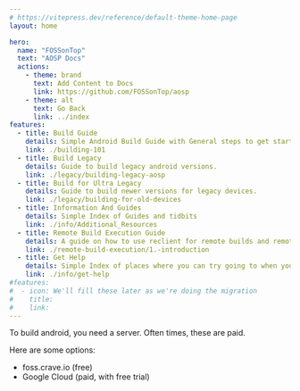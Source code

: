 ```yaml
---
# https://vitepress.dev/reference/default-theme-home-page
layout: home

hero:
  name: "FOSSonTop"
  text: "AOSP Docs"
  actions:
    - theme: brand
      text: Add Content to Docs
      link: https://github.com/FOSSonTop/aosp
    - theme: alt
      text: Go Back
      link: ../index
features:
  - title: Build Guide
    details: Simple Android Build Guide with General steps to get started.
    link: ./building-101
  - title: Build Legacy
    details: Guide to build legacy android versions.
    link: ./legacy/building-legacy-aosp
  - title: Build for Ultra Legacy
    details: Guide to build newer versions for legacy devices.
    link: ./legacy/building-for-old-devices
  - title: Information And Guides
    details: Simple Index of Guides and tidbits
    link: ./info/Additional_Resources
  - title: Remote Build Execution Guide
    details: A guide on how to use reclient for remote builds and remote caching on lower end devices
    link: ./remote-build-execution/1.-introduction
  - title: Get Help
    details: Simple Index of places where you can try going to when you need help.
    link: ./info/get-help
#features:
#  - icon: We'll fill these later as we're doing the migration
#    title: 
#    link: 
---
```


To build android, you need a server. Often times, these are paid.

Here are some options:

- foss.crave.io (free)
- Google Cloud (paid, with free trial)

